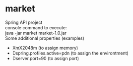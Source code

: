 # market
Spring API project  
console command to execute:  
java -jar market market-1.0.jar  
Some additional properties (examples)  
- XmX2048m (to assign memory)
- Dspring.profiles.active=pdn (to assign the environtment)
- Dserver.port=90 (to assign port)

